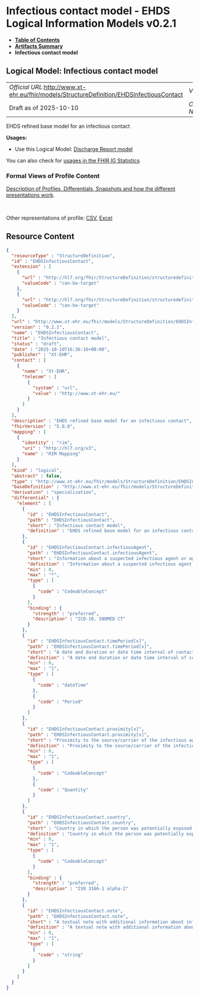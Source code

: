 # Infectious contact model - EHDS Logical Information Models v0.2.1

* [**Table of Contents**](toc.md)
* [**Artifacts Summary**](artifacts.md)
* **Infectious contact model**

## Logical Model: Infectious contact model 

| | |
| :--- | :--- |
| *Official URL*:http://www.xt-ehr.eu/fhir/models/StructureDefinition/EHDSInfectiousContact | *Version*:0.2.1 |
| Draft as of 2025-10-10 | *Computable Name*:EHDSInfectiousContact |

 
EHDS refined base model for an infectious contact 

**Usages:**

* Use this Logical Model: [Discharge Report model](StructureDefinition-EHDSDischargeReport.md)

You can also check for [usages in the FHIR IG Statistics](https://packages2.fhir.org/xig/xtehr.eu.ehds.models|current/StructureDefinition/EHDSInfectiousContact)

### Formal Views of Profile Content

 [Description of Profiles, Differentials, Snapshots and how the different presentations work](http://build.fhir.org/ig/FHIR/ig-guidance/readingIgs.html#structure-definitions). 

 

Other representations of profile: [CSV](StructureDefinition-EHDSInfectiousContact.csv), [Excel](StructureDefinition-EHDSInfectiousContact.xlsx) 



## Resource Content

```json
{
  "resourceType" : "StructureDefinition",
  "id" : "EHDSInfectiousContact",
  "extension" : [
    {
      "url" : "http://hl7.org/fhir/StructureDefinition/structuredefinition-type-characteristics",
      "valueCode" : "can-be-target"
    },
    {
      "url" : "http://hl7.org/fhir/StructureDefinition/structuredefinition-type-characteristics",
      "valueCode" : "can-be-target"
    }
  ],
  "url" : "http://www.xt-ehr.eu/fhir/models/StructureDefinition/EHDSInfectiousContact",
  "version" : "0.2.1",
  "name" : "EHDSInfectiousContact",
  "title" : "Infectious contact model",
  "status" : "draft",
  "date" : "2025-10-10T16:36:16+00:00",
  "publisher" : "Xt-EHR",
  "contact" : [
    {
      "name" : "Xt-EHR",
      "telecom" : [
        {
          "system" : "url",
          "value" : "http://www.xt-ehr.eu/"
        }
      ]
    }
  ],
  "description" : "EHDS refined base model for an infectious contact",
  "fhirVersion" : "5.0.0",
  "mapping" : [
    {
      "identity" : "rim",
      "uri" : "http://hl7.org/v3",
      "name" : "RIM Mapping"
    }
  ],
  "kind" : "logical",
  "abstract" : false,
  "type" : "http://www.xt-ehr.eu/fhir/models/StructureDefinition/EHDSInfectiousContact",
  "baseDefinition" : "http://www.xt-ehr.eu/fhir/models/StructureDefinition/EHDSDataSet",
  "derivation" : "specialization",
  "differential" : {
    "element" : [
      {
        "id" : "EHDSInfectiousContact",
        "path" : "EHDSInfectiousContact",
        "short" : "Infectious contact model",
        "definition" : "EHDS refined base model for an infectious contact"
      },
      {
        "id" : "EHDSInfectiousContact.infectiousAgent",
        "path" : "EHDSInfectiousContact.infectiousAgent",
        "short" : "Information about a suspected infectious agent or agents the person was exposed to.",
        "definition" : "Information about a suspected infectious agent or agents the person was exposed to.",
        "min" : 0,
        "max" : "*",
        "type" : [
          {
            "code" : "CodeableConcept"
          }
        ],
        "binding" : {
          "strength" : "preferred",
          "description" : "ICD-10, SNOMED CT"
        }
      },
      {
        "id" : "EHDSInfectiousContact.timePeriod[x]",
        "path" : "EHDSInfectiousContact.timePeriod[x]",
        "short" : "A date and duration or date time interval of contact. Partial dates are allowed.",
        "definition" : "A date and duration or date time interval of contact. Partial dates are allowed.",
        "min" : 0,
        "max" : "1",
        "type" : [
          {
            "code" : "dateTime"
          },
          {
            "code" : "Period"
          }
        ]
      },
      {
        "id" : "EHDSInfectiousContact.proximity[x]",
        "path" : "EHDSInfectiousContact.proximity[x]",
        "short" : "Proximity to the source/carrier of the infectious agent during exposure. Proximity could be expressed by text, code (direct, indirect) or value specifying distance from the infectious agent carrier.",
        "definition" : "Proximity to the source/carrier of the infectious agent during exposure. Proximity could be expressed by text, code (direct, indirect) or value specifying distance from the infectious agent carrier.",
        "min" : 0,
        "max" : "1",
        "type" : [
          {
            "code" : "CodeableConcept"
          },
          {
            "code" : "Quantity"
          }
        ]
      },
      {
        "id" : "EHDSInfectiousContact.country",
        "path" : "EHDSInfectiousContact.country",
        "short" : "Country in which the person was potentially exposed to an infectious agent.",
        "definition" : "Country in which the person was potentially exposed to an infectious agent.",
        "min" : 0,
        "max" : "1",
        "type" : [
          {
            "code" : "CodeableConcept"
          }
        ],
        "binding" : {
          "strength" : "preferred",
          "description" : "ISO 3166-1 alpha-2"
        }
      },
      {
        "id" : "EHDSInfectiousContact.note",
        "path" : "EHDSInfectiousContact.note",
        "short" : "A textual note with additional information about infectious contact.",
        "definition" : "A textual note with additional information about infectious contact.",
        "min" : 0,
        "max" : "1",
        "type" : [
          {
            "code" : "string"
          }
        ]
      }
    ]
  }
}

```

